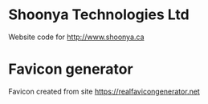 # Shoonya Technologies Ltd

Website code for http://www.shoonya.ca

# Favicon generator

Favicon created from site https://realfavicongenerator.net
